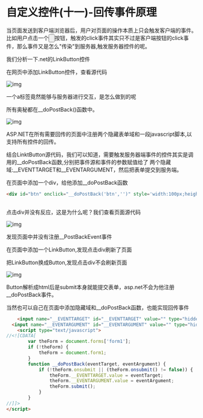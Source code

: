 # 自定义控件(十一)-回传事件原理

 当页面发送到客户端浏览器后，用户对页面的操作本质上只会触发客户端的事件。比如用户点击一个<input type='button'/>按钮，触发的click事件其实只不过是客户端按钮的click事件，那么事件又是怎么"传染"到服务器,触发服务器控件的呢。

我们分析一下.net的LinkButton控件

在网页中添加LinkButton控件，查看源代码

![img](https://pzy-images.oss-cn-hangzhou.aliyuncs.com/img/202206210855281.png)![点击并拖拽以移动](data:image/gif;base64,R0lGODlhAQABAPABAP///wAAACH5BAEKAAAALAAAAAABAAEAAAICRAEAOw==)

一个a标签竟然能够与服务器进行交互，是怎么做到的呢

所有奥秘都在__doPostBack()函数中。

![img](https://pzy-images.oss-cn-hangzhou.aliyuncs.com/img/202206210855241.png)![点击并拖拽以移动](data:image/gif;base64,R0lGODlhAQABAPABAP///wAAACH5BAEKAAAALAAAAAABAAEAAAICRAEAOw==)

ASP.NET在所有需要回传的页面中注册两个隐藏表单域和一段javascript脚本,以支持所有控件的回传。

结合LinktButton源代码，我们可以知道，需要触发服务器端事件的控件其实是调用的__doPostBack函数,分别把事件源和事件的参数赋值给了 两个隐藏域:__EVENTTARGET和__EVENTARGUMENT，然后把表单提交到服务端。

在页面中添加一个div，给他添加__doPostBack函数



```html
<div id="btn" onclick="__doPostBack('btn','')" style='width:100px;height:100px;background:blue;'></div>
```

![点击并拖拽以移动](data:image/gif;base64,R0lGODlhAQABAPABAP///wAAACH5BAEKAAAALAAAAAABAAEAAAICRAEAOw==)


 点击div并没有反应，这是为什么呢？我们查看页面源代码



![img](https://pzy-images.oss-cn-hangzhou.aliyuncs.com/img/202206210855257.png)![点击并拖拽以移动](data:image/gif;base64,R0lGODlhAQABAPABAP///wAAACH5BAEKAAAALAAAAAABAAEAAAICRAEAOw==)

发现页面中并没有注册__PostBackEvent事件

在页面中添加一个LinkButton,发现点击div刷新了页面

把LinkButton换成Button,发现点击div不会刷新页面

![img](https://pzy-images.oss-cn-hangzhou.aliyuncs.com/img/202206210855246.png)![点击并拖拽以移动](data:image/gif;base64,R0lGODlhAQABAPABAP///wAAACH5BAEKAAAALAAAAAABAAEAAAICRAEAOw==)

Button解析成html后是submit本身就能提交表单，asp.net不会为他注册__doPostBack事件。

当然也可以自己在页面中添加隐藏域和__doPostBack函数，也能实现回传事件



```html
    <input name="__EVENTTARGET" id="__EVENTTARGET" value="" type="hidden">
  <input name="__EVENTARGUMENT" id="__EVENTARGUMENT" value="" type="hidden">
    <script type="text/javascript">
//<![CDATA[
        var theForm = document.forms['form1'];
        if (!theForm) {
            theForm = document.form1;
        }
        function __doPostBack(eventTarget, eventArgument) {
            if (!theForm.onsubmit || (theForm.onsubmit() != false)) {
                theForm.__EVENTTARGET.value = eventTarget;
                theForm.__EVENTARGUMENT.value = eventArgument;
                theForm.submit();
            }
        }
//]]>
</script>
```

![点击并拖拽以移动](data:image/gif;base64,R0lGODlhAQABAPABAP///wAAACH5BAEKAAAALAAAAAABAAEAAAICRAEAOw==)